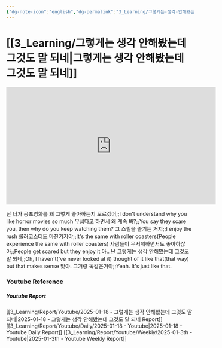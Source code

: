```yaml
---
{"dg-note-icon":"english","dg-permalink":"3_Learning/그렇게는-생각-안해봤는데-그것도-말-되네","created-date":"2025-01-18 5:25:31 pm","date":"2025-01-18","type":"youtube","tags":["youtube","english","flashcards"],"aliases":null,"title":"그렇게는 생각 안해봤는데 그것도 말 되네","youtuber":"빨모쌤","channelName":"라이브 아카데미","link":"https://www.youtube.com/watch?v=3BWztW9gG-E","img":"https://img.youtube.com/vi/3BWztW9gG-E/0.jpg","dg-publish":true,"permalink":"/3_Learning/그렇게는-생각-안해봤는데-그것도-말-되네/","dgPassFrontmatter":true,"noteIcon":"english"}
---
```


# [[3_Learning/그렇게는 생각 안해봤는데 그것도 말 되네\|그렇게는 생각 안해봤는데 그것도 말 되네]]


<div class="container-root"><span></span></div><div><div class="container-root"><iframe width="560" height="315" src="https://www.youtube.com/embed/3BWztW9gG-E" title="YouTube video player" frameborder="0" allow="accelerometer; autoplay; clipboard-write; encrypted-media; gyroscope; picture-in-picture; web-share" allowfullscreen=""></iframe></div></div>

난 너가 공포영화를 왜 그렇게 좋아하는지 모르겠어;;I don't understand why you like horror movies so much
무섭다고 하면서 왜 계속 봐?;;You say they scare you, then why do you keep watching them?
그 스릴을 즐기는 거지;;I enjoy the rush
롤러코스터도 마찬가지야;;It's the same with roller coasters(People experience the same with roller coasters)
사람들이 무서워하면서도 좋아하잖아;;People get scared but they enjoy it
아.. 난 그렇게는 생각 안해봤는데 그것도 말 되네;;Oh, I haven't('ve never looked at it) thought of it like that(that way) but that makes sense
맞아. 그거랑 똑같은거야;;Yeah. It's just like that.













### Youtube Reference
##### Youtube Report
[[3_Learning/Report/Youtube/2025-01-18 - 그렇게는 생각 안해봤는데 그것도 말 되네\|2025-01-18 - 그렇게는 생각 안해봤는데 그것도 말 되네 Report]]
[[3_Learning/Report/Youtube/Daily/2025-01-18 - Youtube\|2025-01-18 - Youtube Daily Report]]
[[3_Learning/Report/Youtube/Weekly/2025-01-3th - Youtube\|2025-01-3th - Youtube Weekly Report]]





